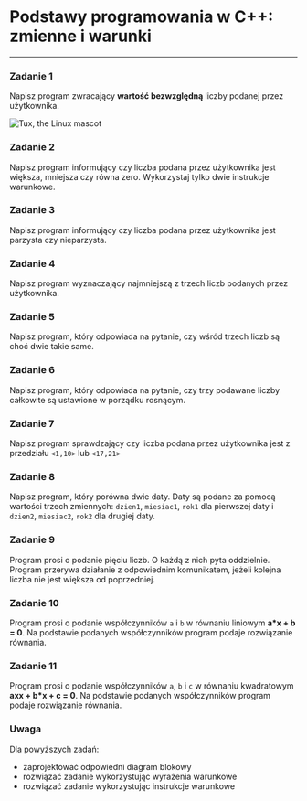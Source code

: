 # Podstawy programowania w C++: zmienne i warunki
---

### Zadanie 1
Napisz program zwracający <b>wartość bezwzględną</b> liczby podanej przez użytkownika.

![Tux, the Linux mascot](http://szuflandia.pjwstk.edu.pl/~s28961/wartosc-bezwzgledna.gif)

### Zadanie 2
Napisz program informujący czy liczba podana przez użytkownika jest większa, mniejsza czy równa zero. Wykorzystaj tylko dwie instrukcje warunkowe.

### Zadanie 3
Napisz program informujący czy liczba podana przez użytkownika jest parzysta czy nieparzysta.

### Zadanie 4
Napisz program wyznaczający najmniejszą z trzech liczb podanych przez użytkownika.

### Zadanie 5
Napisz program, który odpowiada na pytanie, czy wśród trzech liczb są choć dwie takie same.

### Zadanie 6
Napisz program, który odpowiada na pytanie, czy trzy podawane liczby całkowite są ustawione w porządku rosnącym.

### Zadanie 7
Napisz program sprawdzający czy liczba podana przez użytkownika jest z przedziału `<1,10>` lub `<17,21>`

### Zadanie 8
Napisz program, który porówna dwie daty. Daty są podane za pomocą wartości trzech zmiennych: `dzien1`, `miesiac1`, `rok1` dla pierwszej daty i `dzien2`, `miesiac2`, `rok2` dla drugiej daty.

### Zadanie 9
Program prosi o podanie pięciu liczb. O każdą z nich pyta oddzielnie. Program przerywa działanie z odpowiednim komunikatem, jeżeli kolejna liczba nie jest większa od poprzedniej.

### Zadanie 10
Program prosi o podanie współczynników `a` i `b` w równaniu liniowym <b>a*x + b = 0</b>. Na podstawie podanych współczynników program podaje rozwiązanie równania.

### Zadanie 11
Program prosi o podanie współczynników `a`, `b` i `c` w równaniu kwadratowym <b>axx + b*x + c = 0</b>. Na podstawie podanych współczynników program podaje rozwiązanie równania.

### Uwaga
Dla powyższych zadań: 
- zaprojektować odpowiedni diagram blokowy
- rozwiązać zadanie wykorzystując wyrażenia warunkowe
- rozwiązać zadanie wykorzystując instrukcje warunkowe
